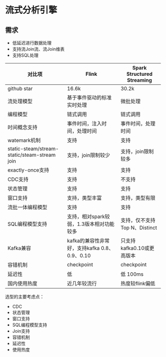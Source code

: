 # 流式分析引擎

## 需求

- 低延迟进行数据处理
- 支持流Join流、流Join维表
- 支持SQL处理

| 对比项                                       | Flink                                         | Spark Structured Streaming    |
| -------------------------------------------- | --------------------------------------------- | ----------------------------- |
| github star                                  | 16.6k                                         | 30.2k                         |
| 流处理模型                                   | 基于事件驱动的标准实时处理                    | 微批处理                      |
| 编程模型                                     | 链式调用                                      | 链式调用                      |
| 时间概念支持                                 | 事件时间，注入时间，处理时间                  | 事件时间，处理时间            |
| watemark机制                                 | 支持                                          | 支持                          |
| static-steam/stream-static/steam-stream join | 支持，join限制较少                            | 支持，join限制较多            |
| exactly-once支持                             | 支持                                          | 支持                          |
| CDC支持                                      | 支持                                          | 不支持                        |
| 状态管理                                     | 支持                                          | 支持                          |
| 窗口支持                                     | 支持，类型丰富                                | 支持，类型有限                |
| 流批一体编程模型                             | 支持                                          | 支持                          |
| SQL编程模型支持                              | 支持，相对spark较弱，1.3版本相对功能较多      | 支持，仅不支持Top N、Distinct |
| Kafka兼容                                    | kafka的兼容性非常好，支持kafka 0.8、0.9、0.10 | 只支持kafka0.10或更高版本     |
| 容错机制                                     | checkpoint                                    | checkpoint                    |
| 延迟性                                       | 低                                            | 低 100ms                      |
| 国内使用热度                                 | 近几年较流行                                  | 热度较flink偏低               |

选型的主要考虑点：

- CDC
- 状态管理
- 窗口支持
- SQL编程模型支持
- Join支持
- 容错机制
- 延迟性
- 使用热度